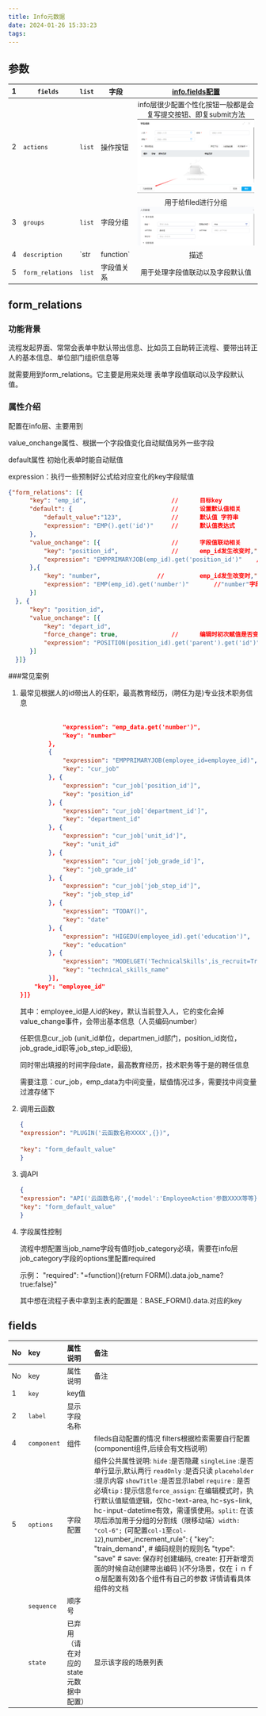 ```yaml
---
title: Info元数据
date: 2024-01-26 15:33:23
tags:
---
```


## 参数

| 1    | `fields`         | `list`         | 字段       | [info.fields配置](https://wiki.hcmcloud.cn/pages/viewpage.action?pageId=26869947) |
| ---- | ---------------- | -------------- | ---------- | :----------------------------------------------------------: |
| 2    | `actions`        | `list`         | 操作按钮   | info层很少配置个性化按钮一般都是会复写提交按钮、即复submit方法<img src="Info元数据\image-20240126154819602.png" alt="image-20240126154819602" style="zoom:80%;" /> |
| 3    | `groups`         | `list`         | 字段分组   | 用于给filed进行分组<img src="Info元数据\image-20240126154555025.png" alt="image-20240126154555025" style="zoom:80%;" /> |
| 4    | `description`    | `str|function` | 描述       | <img src="Info元数据\image-20240126154800945.png" alt="image-20240126154800945" style="zoom:80%;" /> |
| 5    | `form_relations` | `list`         | 字段值关系 |               用于处理字段值联动以及字段默认值               |

## form_relations

### 功能背景

流程发起界面、常常会表单中默认带出信息、比如员工自助转正流程、要带出转正人的基本信息、单位部门组织信息等

就需要用到form_relations。它主要是用来处理 表单字段值联动以及字段默认值。

### 属性介绍

配置在info层、主要用到

value_onchange属性、根据一个字段值变化自动赋值另外一些字段

default属性 初始化表单时能自动赋值

expression：执行一些预制好公式给对应变化的key字段赋值

```json
{"form_relations": [{
      "key": "emp_id",                        //      目标key
      "default": {                            //      设置默认值相关
          "default_value":"123",              //      默认值 字符串
          "expression": "EMP().get('id')"     //      默认值表达式
      },
      "value_onchange": [{                    //      字段值联动相关
          "key": "position_id",               //      emp_id发生改变时,"position_id"字段发生改变
          "expression": "EMPPRIMARYJOB(emp_id).get('position_id')"    //"position_id"字段的取值方式
      },{
          "key": "number",                //          emp_id发生改变时,"number"字段发生改变
          "expression": "EMP(emp_id).get('number')"       //"number"字段的取值方式.
      }]
  }, {
      "key": "position_id",
      "value_onchange": [{
          "key": "depart_id",
          "force_change": true,               //      编辑时初次赋值是否变化  用于展示字段
          "expression": "POSITION(position_id).get('parent').get('id')"
      }]
  }]}
```

###常见案例

1. 最常见根据人的id带出人的任职，最高教育经历，(聘任为是)专业技术职务信息

   ```json
   
               "expression": "emp_data.get('number')",
               "key": "number"
           },
           {
               "expression": "EMPPRIMARYJOB(employee_id=employee_id)",
               "key": "cur_job"
           }, {
               "expression": "cur_job['position_id']",
               "key": "position_id"
           }, {
               "expression": "cur_job['department_id']",
               "key": "department_id"
           }, {
               "expression": "cur_job['unit_id']",
               "key": "unit_id"
           }, {
               "expression": "cur_job['job_grade_id']",
               "key": "job_grade_id"
           }, {
               "expression": "cur_job['job_step_id']",
               "key": "job_step_id"
           }, {
               "expression": "TODAY()",
               "key": "date"
           }, {
               "expression": "HIGEDU(employee_id).get('education')",
               "key": "education"
           }, {
               "expression": "MODELGET('TechnicalSkills',is_recruit=True,employee_id=employee_id).technical_skills_name",
               "key": "technical_skills_name"
           }],
       "key": "employee_id"
   }]}
   ```

   其中：employee_id是人id的key，默认当前登入人，它的变化会掉value_change事件，会带出基本信息（人员编码number）

   任职信息cur_job (unit_id单位，departmen_id部门，position_id岗位，job_grade_id职等,job_step_id职级),

   同时带出填报的时间字段date，最高教育经历，技术职务等于是的聘任信息

   需要注意：cur_job，emp_data为中间变量，赋值情况过多，需要找中间变量过渡存储下

2. 调用云函数

   ```json
   {
   "expression": "PLUGIN('云函数名称XXXX',{})",
    
   "key": "form_default_value"
   }
   ```

3. 调API

   ```json
   {
   "expression": "API('云函数名称',{'model':'EmployeeAction'参数XXXX等等})",
   "key": "form_default_value"
   }
   ```

4. 字段属性控制

   流程中想配置当job_name字段有值时job_category必填，需要在info层job_category字段的options里配置required

   示例：  "required": "=function(){return FORM().data.job_name?true:false}"

   其中想在流程子表中拿到主表的配置是：BASE_FORM().data.对应的key


## fields

| No   | key         | 属性说明                              | 备注                                                         |
| :--- | :---------- | :------------------------------------ | :----------------------------------------------------------- |
| No   | key         | 属性说明                              | 备注                                                         |
| 1    | `key`       | key值                                 |                                                              |
| 2    | `label`     | 显示字段名称                          |                                                              |
| 4    | `component` | 组件                                  | fileds自动配置的情况 filters根据检索需要自行配置(component组件,后续会有文档说明) |
| 5    | `options`   | 字段配置                              | 组件公共属性说明: `hide` :是否隐藏 `singleLine` :是否单行显示,默认两行 `readOnly` :是否只读 `placeholder` :提示内容 `showTitle` :是否显示label `require` : 是否必填`tip` : 提示信息`force_assign`: 在编辑模式时，执行默认值赋值逻辑，仅hc-text-area, hc-sys-link, hc-input-datetime有效，需谨慎使用。`split`: 在该项后添加用于分组的分割线（限移动端）`width: "col-6";` (可配置`col-1`至`col-12`),number_increment_rule": {           "key": "train_demand", # 编码规则的规则名           "type": "save"  # save: 保存时创建编码, create: 打开新增页面的时候自动创建带出编码         }(不分场景，仅在ｉｎｆｏ层配置有效)各个组件有自己的参数 详情请看具体组件的文档 |
|      | `sequence`  | 顺序号                                |                                                              |
|      | `state`     | 已弃用（请在对应的state元数据中配置） | 显示该字段的场景列表                                         |





   
